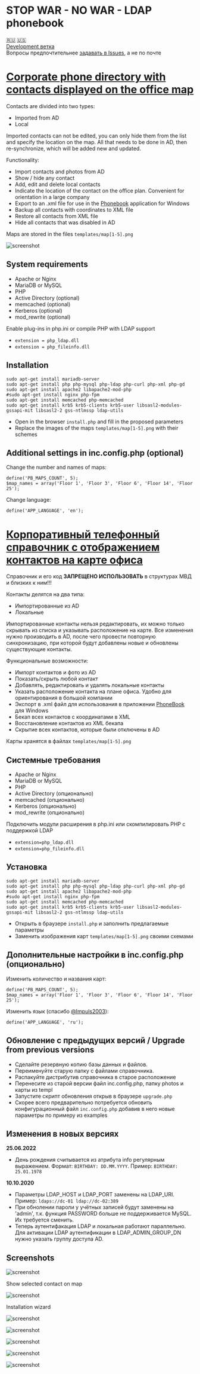 # STOP WAR - NO WAR - LDAP phonebook
[:ru:](#корпоративный-телефонный-справочник-с-отображением-контактов-на-карте-офиса) [:us:](#corporate-phone-directory-with-contacts-displayed-on-the-office-map)  
[Development ветка](https://github.com/pfzim/ldap-phonebook/tree/dev)  
Вопросы предпочтительнее [задавать в Issues](https://github.com/pfzim/ldap-phonebook/issues?q=), а не по почте

# [Corporate phone directory with contacts displayed on the office map](https://github.com/pfzim/ldap-phonebook)

Contacts are divided into two types:
- Imported from AD
- Local

Imported contacts can not be edited, you can only hide them from the list and specify the location on the map.
All that needs to be done in AD, then re-synchronize, which will be added new and updated.

Functionality:
- Import contacts and photos from AD
- Show / hide any contact
- Add, edit and delete local contacts
- Indicate the location of the contact on the office plan. Convenient for orientation in a large company
- Export to an .xml file for use in the [Phonebook](https://github.com/pfzim/PhoneBook) application for Windows
- Backup all contacts with coordinates to XML file
- Restore all contacts from XML file
- Hide all contacts that was disabled in AD

Maps are stored in the files `templates/map[1-5].png`

![screenshot](https://raw.githubusercontent.com/pfzim/ldap-phonebook/master/docs/screenshots/screenshot_1.png)

## System requirements

- Apache or Nginx
- MariaDB or MySQL
- PHP
- Active Directory (optional)
- memcached (optional)
- Kerberos (optional)
- mod_rewrite (optional)

Enable plug-ins in php.ini or compile PHP with LDAP support
- `extension = php_ldap.dll`
- `extension = php_fileinfo.dll`

## Installation

```
sudo apt-get install mariadb-server
sudo apt-get install php php-mysql php-ldap php-curl php-xml php-gd
sudo apt-get install apache2 libapache2-mod-php
#sudo apt-get install nginx php-fpm
sudo apt-get install memcached php-memcached
sudo apt-get install krb5 krb5-clients krb5-user libsasl2-modules-gssapi-mit libsasl2-2 gss-ntlmssp ldap-utils 
```

- Open in the browser `install.php` and fill in the proposed parameters
- Replace the images of the maps `templates/map[1-5].png` with their schemes

## Additional settings in inc.config.php (optional)

Change the number and names of maps:
```
define('PB_MAPS_COUNT', 5);
$map_names = array('Floor 1', 'Floor 3', 'Floor 6', 'Floor 14', 'Floor 25');
```

Change language:
```
define('APP_LANGUAGE', 'en');
```

# [Корпоративный телефонный справочник с отображением контактов на карте офиса](https://github.com/pfzim/ldap-phonebook)

Справочник и его код **ЗАПРЕЩЕНО ИСПОЛЬЗОВАТЬ** в структурах МВД и близких к ним!!!

Контакты делятся на два типа:
- Импортированные из AD
- Локальные

Импортированные контакты нельзя редактировать, их можно только скрывать из списка и указывать расположение на карте.
Все изменения нужно производить в AD, после чего провести повторную синхронизацию, при которой будут добавлены новые и обновлены существующие контакты.

Функциональные возможности:
- Импорт контактов и фото из AD
- Показать/скрыть любой контакт
- Добавлять, редактировать и удалять локальные контакты
- Указать расположение контакта на плане офиса. Удобно для ориентирования в большой компании
- Экспорт в .xml файл для использования в приложении [PhoneBook](https://github.com/pfzim/PhoneBook) для Windows
- Бекап всех контактов с координатами в XML
- Восстановление контактов из XML бекапа
- Скрытие всех контактов, которые были отключены в AD

Карты хранятся в файлах `templates/map[1-5].png`

## Системные требования
- Apache or Nginx
- MariaDB or MySQL
- PHP
- Active Directory (опционально)
- memcaсhed (опционально)
- Kerberos (опционально)
- mod_rewrite (опционально)

Подключить модули расширения в php.ini или скомпилировать PHP с поддержкой LDAP
- `extension=php_ldap.dll`
- `extension=php_fileinfo.dll`

## Установка

```
sudo apt-get install mariadb-server
sudo apt-get install php php-mysql php-ldap php-curl php-xml php-gd
sudo apt-get install apache2 libapache2-mod-php
#sudo apt-get install nginx php-fpm
sudo apt-get install memcached php-memcached
sudo apt-get install krb5 krb5-clients krb5-user libsasl2-modules-gssapi-mit libsasl2-2 gss-ntlmssp ldap-utils 
```

- Открыть в браузере `install.php` и заполнить предлагаемые параметры
- Заменить изображения карт `templates/map[1-5].png` своими схемами

## Дополнительные настройки в inc.config.php (опционально)

Изменить количество и названия карт:
```
define('PB_MAPS_COUNT', 5);
$map_names = array('Floor 1', 'Floor 3', 'Floor 6', 'Floor 14', 'Floor 25');
```

Изменить язык (cпасибо [@Impuls2003](https://github.com/Impuls2003)):
```
define('APP_LANGUAGE', 'ru');
```

## Обновление с предыдущих версий / Upgrade from previous versions

* Сделайте резервную копию базы данных и файлов.
* Переименуйте старую папку с файлами справочника.
* Распакуйте дистрибутив справочника в старое расположение
* Перенесите из старой версии файл inc.config.php, папку photos и карты из templ
* Запустите скрипт обновления открыв в браузере `upgrade.php`
* Скорее всего предварительно потребуется обновить конфигурационный файл `inc.config.php` добавив в него новые параметры по примеру из examples

## Изменения в новых версиях

**25.06.2022**
- День рождения считывается из атрибута info регулярным выражением. Формат: `BIRTHDAY: DD.MM.YYYY`. Пример: `BIRTHDAY: 25.01.1978`

**10.10.2020**
- Параметры LDAP_HOST и LDAP_PORT заменены на LDAP_URI. Пример: `ldaps://dc-01 ldap://dc-02:389`
- При обнолении пароли у учётных записей будут заменены на 'admin', т.к. функция PASSWORD больше не поддерживается MySQL. Их требуется сменить.
- Теперь аутентифакация LDAP и локальная работают параллельно. Для активации LDAP аутентификации в LDAP_ADMIN_GROUP_DN нужно указать группу доступа AD.

## Screenshots

![screenshot](https://raw.githubusercontent.com/pfzim/ldap-phonebook/master/docs/screenshots/screenshot_0.png)

Show selected contact on map

![screenshot](https://raw.githubusercontent.com/pfzim/ldap-phonebook/master/docs/screenshots/screenshot_2.png)

Installation wizard

![screenshot](https://raw.githubusercontent.com/pfzim/ldap-phonebook/master/docs/screenshots/screenshot_3.png)

![screenshot](https://raw.githubusercontent.com/pfzim/ldap-phonebook/master/docs/screenshots/screenshot_4.png)

![screenshot](https://raw.githubusercontent.com/pfzim/ldap-phonebook/master/docs/screenshots/screenshot_5.png)

![screenshot](https://raw.githubusercontent.com/pfzim/ldap-phonebook/master/docs/screenshots/screenshot_6.png)

![screenshot](https://raw.githubusercontent.com/pfzim/ldap-phonebook/master/docs/screenshots/screenshot_7.png)

